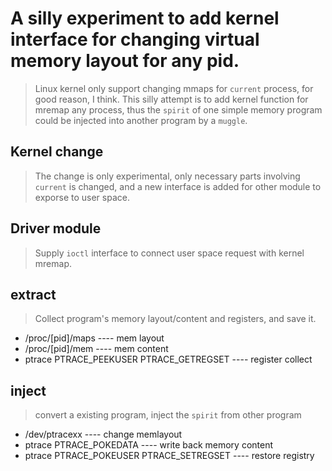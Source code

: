 # A silly experiment to add kernel interface for changing virtual memory layout for any pid.

> Linux kernel only support changing mmaps for `current` process, for good reason, I think.
> This silly attempt is to add kernel function for mremap any process, thus the `spirit` of one simple memory program could be injected into another program by a `muggle`.

## Kernel change

> The change is only experimental, only necessary parts involving `current` is changed, and a new interface is added for other module to exporse to user space.

## Driver module

> Supply `ioctl` interface to connect user space request with kernel mremap.

## extract

> Collect program's memory layout/content and registers, and save it.

* /proc/[pid]/maps ---- mem layout
* /proc/[pid]/mem ---- mem content
* ptrace PTRACE_PEEKUSER PTRACE_GETREGSET  ---- register collect



## inject

> convert a existing program, inject the `spirit` from other program

* /dev/ptracexx ---- change memlayout
* ptrace PTRACE_POKEDATA  ---- write back memory content
* ptrace PTRACE_POKEUSER PTRACE_SETREGSET ---- restore registry


